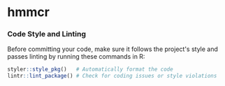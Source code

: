 # hmmcr

### Code Style and Linting

Before committing your code, make sure it follows the project's style and passes linting by running these commands in R:

```R
styler::style_pkg()   # Automatically format the code
lintr::lint_package() # Check for coding issues or style violations
